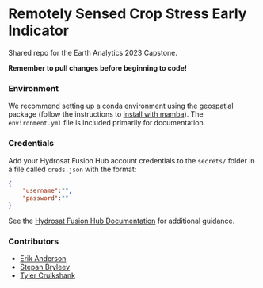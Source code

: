 # Remotely Sensed Crop Stress Early Indicator

Shared repo for the Earth Analytics 2023 Capstone.

**Remember to pull changes before beginning to code!**

### Environment

We recommend setting up a conda environment using the [geospatial](https://geospatial.gishub.org/) package (follow the instructions to [install with mamba](https://geospatial.gishub.org/installation/#using-mamba)). The `environment.yml` file is included primarily for documentation.

### Credentials

Add your Hydrosat Fusion Hub account credentials to the `secrets/` folder in a file called `creds.json` with the format:

```json
{
    "username":"",
    "password":""
}
```

See the [Hydrosat Fusion Hub Documentation](https://hydrosat.github.io/fusion-hub-docs/intro.html) for additional guidance.

### Contributors
- [Erik Anderson](https://github.com/eriktuck)
- [Stepan Bryleev](https://github.com/StepanBryleev)
- [Tyler Cruikshank](https://github.com/tcruicks)
